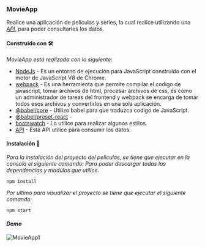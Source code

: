 ### MovieApp

Realice una aplicación de peliculas y series, la cual realice utilizando una *[API](https://www.omdbapi.com/)*, para poder consultarles los datos. 

#### Construido con 🛠️

  _MovieApp está realizada con lo siguiente:_

* [NodeJs](https://nodejs.org/es/) - Es un entorno de ejecución para JavaScript construido con el motor de JavaScript V8 de Chrome.
* [webpack](https://webpack.js.org/) - Es una herramienta que permite compilar el codigo de javascript, tomar archivos de html, procesar archivos de css, es como
un administrador de tareas del frontend y webpack se encarga de tomar todos esos archivos y convertirlos en una sola aplicación.
* [@babel/core](https://babeljs.io/docs/en/babel-core) - Utilizo babel para que traduzca codigo de JavaScript.
* [@babel/preset-react](https://babeljs.io/docs/en/babel-preset-react) - 
* [bootswatch](https://bootswatch.com/) - Lo utilice para realizar algunos estilos.
* [API](http://www.omdbapi.com/) - Está API utilice para consumir los datos.

#### Instalación 🔧

_Para la instalación del proyecto del peliculas, se tiene que ejecutar en la consola el siguiente comando: Para poder descargar
todas las dependencias y modulos que utilice._ 
```
npm install
```

_Por ultimo para visualizar el proyecto se tiene que ejecutar el siguiente comando:_
```
npm start
```

#### _Demo_
![MovieApp1](https://user-images.githubusercontent.com/54491030/86402830-e14e5900-bc82-11ea-855c-6ac97a85da54.gif)

